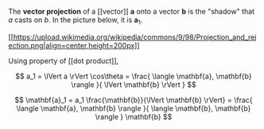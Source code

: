 The **vector projection** of a [[vector]] $\mathbf{a}$ onto a vector $\mathbf{b}$ is the "shadow" that $a$ casts on $b$. In the picture below, it is $\mathbf{a}_1$.


[[https://upload.wikimedia.org/wikipedia/commons/9/98/Projection_and_rejection.png|align=center,height=200px]]

Using property of [[dot product]],

$$
a_1 = \lVert a \rVert \cos\theta = \frac{ \langle \mathbf{a}, \mathbf{b} \rangle }{ \lVert \mathbf{b} \rVert }
$$

$$
\mathbf{a}_1 = a_1 \frac{\mathbf{b}}{\lVert \mathbf{b} \rVert} = \frac{ \langle \mathbf{a}, \mathbf{b} \rangle  }{ \langle \mathbf{b}, \mathbf{b} \rangle } \mathbf{b}
$$